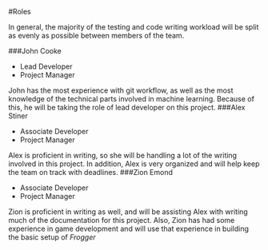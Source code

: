 #Roles

In general, the majority of the testing and code writing workload will be split as
evenly as possible between members of the team.

###John Cooke
* Lead Developer
* Project Manager

John has the most experience with git workflow, as well as the most knowledge of the 
technical parts involved in machine learning. Because of this, he will be taking the
role of lead developer on this project.
###Alex Stiner
* Associate Developer
* Project Manager

Alex is proficient in writing, so she will be handling a lot of the writing involved
in this project. In addition, Alex is very organized and will help keep the team on
track with deadlines.
###Zion Emond
* Associate Developer
* Project Manager

Zion is proficient in writing as well, and will be assisting Alex with writing much
of the documentation for this project. Also, Zion has had some experience in game
development and will use that experience in building the basic setup of *Frogger* 
